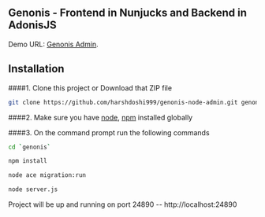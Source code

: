 ## **Genonis - Frontend in Nunjucks and Backend in AdonisJS**

Demo URL: [Genonis Admin](http://genonis.mydemos.in).

## **Installation**
####1. Clone this project or Download that ZIP file

```sh
git clone https://github.com/harshdoshi999/genonis-node-admin.git genonis
```

####2.  Make sure you have [node](https://nodejs.org/en/download/), [npm](https://www.npmjs.org/) installed globally
 

####3. On the command prompt run the following commands

```sh
cd `genonis`
```

```sh
npm install 
```

```sh
node ace migration:run
```

```sh
node server.js 
```

Project will be up and running on port 24890 -- http://localhost:24890